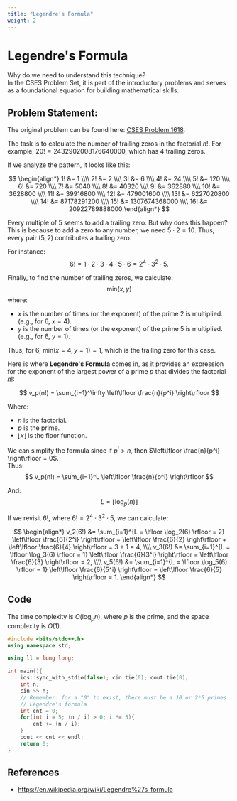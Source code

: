 ```yaml
---
title: "Legendre's Formula"
weight: 2
---
```


# Legendre's Formula

Why do we need to understand this technique?  
In the CSES Problem Set, it is part of the introductory problems and serves as a foundational equation for building mathematical skills.

## Problem Statement:
The original problem can be found here: [CSES Problem 1618](https://cses.fi/problemset/task/1618/).

The task is to calculate the number of trailing zeros in the factorial $n!$. For example, $20! = 2432902008176640000$, which has 4 trailing zeros.

If we analyze the pattern, it looks like this:

$$
\begin{align*}
1! &= 1 \\\\
2! &= 2 \\\\
3! &= 6 \\\\
4! &= 24 \\\\
5! &= 120 \\\\
6! &= 720 \\\\
7! &= 5040 \\\\
8! &= 40320 \\\\
9! &= 362880 \\\\
10! &= 3628800 \\\\
11! &= 39916800 \\\\
12! &= 479001600 \\\\
13! &= 6227020800 \\\\
14! &= 87178291200 \\\\
15! &= 1307674368000 \\\\
16! &= 20922789888000
\end{align*}
$$

Every multiple of 5 seems to add a trailing zero. But why does this happen?  
This is because to add a zero to any number, we need $5 \cdot 2 = 10$. Thus, every pair $(5, 2)$ contributes a trailing zero.

For instance:  
$$6! = 1 \cdot 2 \cdot 3 \cdot 4 \cdot 5 \cdot 6 = 2^4 \cdot 3^2 \cdot 5.$$

Finally, to find the number of trailing zeros, we calculate: 
$$\text{min}(x, y)$$
where:
* $x$ is the number of times (or the exponent) of the prime 2 is multiplied. (e.g., for 6, $x = 4$).
* $y$ is the number of times (or the exponent) of the prime 5 is multiplied. (e.g., for 6, $y = 1$).

Thus, for $6$, $\text{min}(x=4, y=1) = 1$, which is the trailing zero for this case.

Here is where **Legendre's Formula** comes in, as it provides an expression for the exponent of the largest power of a prime $p$ that divides the factorial $n!$:

$$
v_p(n!) = \sum_{i=1}^\infty \left\lfloor \frac{n}{p^i} \right\rfloor
$$

Where:
- $n$ is the factorial.
- $p$ is the prime.
- $\lfloor x \rfloor$ is the floor function.

We can simplify the formula since if $p^i > n$, then $\left\lfloor \frac{n}{p^i} \right\rfloor = 0$.  
Thus:
$$
v_p(n!) = \sum_{i=1}^L \left\lfloor \frac{n}{p^i} \right\rfloor
$$

And:
$$
L = \lfloor \log_p(n) \rfloor
$$

If we revisit $6!$, where $6! = 2^4 \cdot 3^2 \cdot 5$, we can calculate:

$$
\begin{align*}
v_2(6!) &= \sum_{i=1}^{L = \lfloor \log_2(6) \rfloor = 2} \left\lfloor \frac{6}{2^i} \right\rfloor = \left\lfloor \frac{6}{2} \right\rfloor + \left\lfloor \frac{6}{4} \right\rfloor = 3 + 1 = 4, \\\\
v_3(6!) &= \sum_{i=1}^{L = \lfloor \log_3(6) \rfloor = 1} \left\lfloor \frac{6}{3^i} \right\rfloor = \left\lfloor \frac{6}{3} \right\rfloor = 2, \\\\
v_5(6!) &= \sum_{i=1}^{L = \lfloor \log_5(6) \rfloor = 1} \left\lfloor \frac{6}{5^i} \right\rfloor = \left\lfloor \frac{6}{5} \right\rfloor = 1.
\end{align*}
$$

## Code
The time complexity is $O(\log_p n)$, where $p$ is the prime, and the space complexity is $O(1)$.

```cpp
#include <bits/stdc++.h>
using namespace std;

using ll = long long;

int main(){
    ios::sync_with_stdio(false); cin.tie(0); cout.tie(0);
    int n;
    cin >> n;
    // Remember: for a "0" to exist, there must be a 10 or 2*5 primes
    // Legendre's formula
    int cnt = 0;
    for(int i = 5; (n / i) > 0; i *= 5){
        cnt += (n / i);
    }
    cout << cnt << endl;
    return 0;
}
```


## References
* https://en.wikipedia.org/wiki/Legendre%27s_formula


